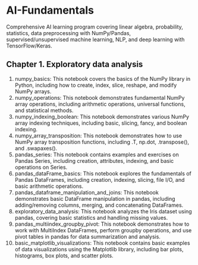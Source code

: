 # AI-Fundamentals
Comprehensive AI learning program covering linear algebra, probability, statistics, data preprocessing with NumPy/Pandas, supervised/unsupervised machine learning, NLP, and deep learning with TensorFlow/Keras.

## Chapter 1. Exploratory data analysis
1. numpy_basics: This notebook covers the basics of the NumPy library in Python, including how to create, index, slice, reshape, and modify NumPy arrays.
2. numpy_operations: This notebook demonstrates fundamental NumPy array operations, including arithmetic operations, universal functions, and statistical methods.
3. numpy_indexing_boolean: This notebook demonstrates various NumPy array indexing techniques, including basic, slicing, fancy, and boolean indexing.
4. numpy_array_transposition: This notebook demonstrates how to use NumPy array transposition functions, including .T, np.dot, .transpose(), and .swapaxes().
5. pandas_series: This notebook contains examples and exercises on Pandas Series, including creation, attributes, indexing, and basic operations on Series.
6. pandas_dataFrame_basics: This notebook explores the fundamentals of Pandas DataFrames, including creation, indexing, slicing, file I/O, and basic arithmetic operations.
7. pandas_dataframe_manipulation_and_joins: This notebook demonstrates basic DataFrame manipulation in pandas, including adding/removing columns, merging, and concatenating DataFrames.
8. exploratory_data_analysis: This notebook analyzes the Iris dataset using pandas, covering basic statistics and handling missing values.
9. pandas_multiindex_groupby_pivot: This notebook demonstrates how to work with MultiIndex DataFrames, perform groupby operations, and use pivot tables in pandas for data summarization and analysis.
10. basic_matplotlib_visualizations: This notebook contains basic examples of data visualizations using the Matplotlib library, including bar plots, histograms, box plots, and scatter plots.
